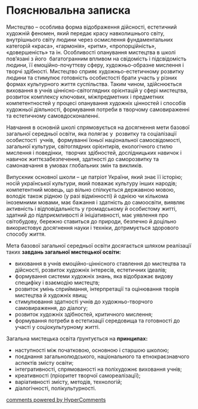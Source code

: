<div id="hypercomments_widget" class="js-hypercomments-widget invisible"></div>

Пояснювальна записка
=============================================

<p>Мистецтво &ndash; особлива форма відображення дійсності, естетичний художній феномен, який передає красу навколишнього світу, внутрішнього світу людини через осмислення фундаментальних категорій &laquo;краса&raquo;, &laquo;гармонія&raquo;, &laquo;ритм&raquo;, &laquo;пропорційність&raquo;, &laquo;довершеність&raquo; та ін. Особливості опанування мистецтва в школі пов&rsquo;язані з його&nbsp; багатогранним впливом на свідомість і підсвідомість людини, її емоційно-почуттєву сферу, художньо-образне мислення і творчі здібності. Мистецтво сприяє художньо-естетичному розвитку людини та стимулює готовність особистості брати участь у різних формах культурного життя суспільства. Таким чином, здійснюється виховання в учнів ціннісно-світоглядних орієнтацій у сфері мистецтва, розвиток комплексу ключових, міжпредметних і предметних компетентностей у процесі опанування художніх цінностей і способів художньої діяльності, формування потреби в творчому самовираженні та естетичному самовдосконаленні.</p>
<p>Навчання в основній школі спрямовується на досягнення мети базової загальної середньої освіти, яка полягає у&nbsp; розвитку та соціалізації особистості&nbsp; учнів,&nbsp; формуванні їхньої національної самосвідомості, загальної культури, світоглядних орієнтирів, екологічного стилю мислення і поведінки,&nbsp; творчих здібностей, дослідницьких навичок і навичок життєзабезпечення, здатності до саморозвитку та самонавчання в умовах глобальних змін та викликів.</p>
<p>Випускник основної школи &ndash; це патріот України, який знає її історію; носій української культури, який поважає культуру інших народів; компетентний мовець, що вільно спілкується державною мовою, володіє також рідною (у разі відмінності) й однією чи кількома іноземними мовами, має бажання і здатність до самоосвіти, виявляє активність і відповідальність у громадському й особистому житті, здатний до підприємливості й ініціативності, має уявлення про світобудову, бережно ставиться до природи, безпечно й доцільно використовує досягнення науки і техніки, дотримується здорового способу життя.</p>
<p>Мета базової загальної середньої освіти досягається шляхом реалізації таких <strong>завдань загальної мистецької освіти: </strong></p>
<ul>
<li>виховання в учнів емоційно-ціннісного ставлення до мистецтва та дійсності, розвиток художніх інтересів, естетичних ідеалів;</li>
<li>формування системи художніх знань, яка відображає видову специфіку і взаємодію мистецтв;</li>
<li>розвиток умінь сприймання, інтерпретації та оцінювання творів мистецтва й художніх явищ;</li>
<li>стимулювання здатності учнів до художньо-творчого самовираження, до діалогу;</li>
<li>розвиток художніх здібностей, критичного мислення;</li>
<li>формування потреби в естетизації середовища та готовності до участі у соціокультурному житті.</li>
</ul>
<p>Загальна мистецька освіта ґрунтується на <strong>принципах:</strong></p>
<ul>
<li>наступності між початковою, основною і старшою школою;</li>
<li>поєднання загальнолюдського, національного та етнокраєзнавчого аспектів змісту освіти;</li>
<li>інтегративності, спрямованості на поліхудожнє виховання учнів;</li>
<li>креативності (пріоритет творчої самореалізації);</li>
<li>варіативності змісту, методів, технологій;</li>
<li>діалогічності, полікультурності.</li>
</ul>

<div class="js-hypercomments-container">
<a href="http://hypercomments.com" class="hc-link" title="comments widget">comments powered by HyperComments</a>
</div>
